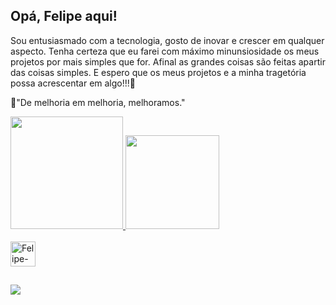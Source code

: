 ## Opá,  Felipe  aqui!
Sou entusiasmado com a tecnologia, gosto de inovar e crescer em qualquer aspecto. Tenha certeza que eu farei com máximo minunsiosidade os meus projetos por mais simples que for.
Afinal as grandes coisas são feitas apartir das coisas simples.
E espero que os meus projetos e a minha tragetória possa acrescentar em algo!!!🎯

🚀"De melhoria em melhoria, melhoramos."

<div>
  <a href="https://beacons.ai/felipe-marques1">
  <img height="180em" src="https://github-readme-stats.vercel.app/api?username=felipe-marques1&show_icons=true&theme=chartreuse-dark&iclude_all_commits=true&count_private=true"/>
  <img height="150em" src="https://github-readme-stats.vercel.app/api/top-langs/?username=felipe-marques1&layout=compact&langs_count=16&theme=chartreuse-dark"/>
</div>
  
 <div style="display: inline_block"><br>
  <img align="center" alt="Felipe-Java" height="40" width="40" src="https://cdn.jsdelivr.net/gh/devicons/devicon/icons/java/java-original.svg" />
  
##

<div> 
  <a href="https://www.linkedin.com/in/felipe-marques777" target="_blank"><img src=https://img.shields.io/badge/LinkedIn-0077B5?style=for-the-badge&logo=linkedin&logoColor=white
  


          





<!---
felipe-marques1/felipe-marques1 is a ✨ special ✨ repository because its `README.md` (this file) appears on your GitHub profile.
You can click the Preview link to take a look at your changes.
--->
